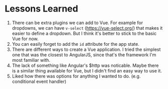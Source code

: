 # Lessons Learned

1. There can be extra plugins we can add to Vue. For example for dropdowns, we can have `v-select` (https://vue-select.org/) that makes it easier to define a dropdown. But I think it's better to stick to the basic Vue for now.
2. You can easily forget to add the `id` attribute for the app state. 
3. There are different ways to create a Vue application. I tried the simplest one that was the closest to AngularJS, since that's the framework I'm most familiar with. 
4. The lack of something like Angular's $http  was noticable. Maybe there is a similar thing available for Vue, but I didn't find an easy way to use it.
5. Liked how there was options for anything I wanted to do. (e.g. conditional event handler)